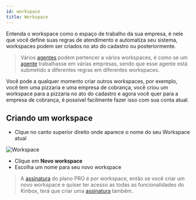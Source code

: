 ```yaml
---
id: workspace
title: Workspace
---
```


Entenda o workspace como o espaço de trabalho da sua empresa, é nele que você define suas regras de atendimento e automatiza seu sistema, workspaces podem ser criados no ato do cadastro ou posteriormente.

>Vários [agentes](/docs/guides/agents) podem pertencer a vários workspaces, é como se um [agente](/docs/guides/agents) trabalhasse em várias empresas, sendo que esse agente está submetido a diferentes regras em diferentes workspaces.

Você pode a qualquer momento criar outros workspaces, por exemplo, você tem uma pizzaria e uma empresa de cobrança, você criou um workspace para a pizzaria no ato do cadastro e agora você quer para a empresa de cobrança, é possível facilmente fazer isso com sua conta atual.

## Criando um workspace
- Clque no canto superior direito onde aparece o nome do seu Workspace atual

![Workspace](../../img/workspace.png)
- Clique em **Novo workspace**
- Escolha um nome para seu novo workspace

>A [assinatura](/docs/guides/subscriptions) do plano PRO é por workspace, então se você criar um novo workspace e quiser ter acesso as todas as funcionalidades do Kinbox, terá que criar uma [assinatura](/docs/guides/subscriptions) também.